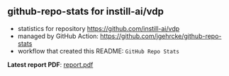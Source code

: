 ## github-repo-stats for instill-ai/vdp

- statistics for repository https://github.com/instill-ai/vdp
- managed by GitHub Action: https://github.com/jgehrcke/github-repo-stats
- workflow that created this README: `GitHub Repo Stats`

**Latest report PDF**: [report.pdf](https://github.com/instill-ai/vdp-stats/raw/main/instill-ai/vdp/latest-report/report.pdf)

